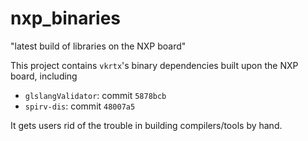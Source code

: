 # nxp_binaries

"latest build of libraries on the NXP board"

This project contains `vkrtx`'s binary dependencies built upon the NXP board, including
- `glslangValidator`: commit `5878bcb`
- `spirv-dis`: commit `48007a5`

It gets users rid of the trouble in building compilers/tools by hand.